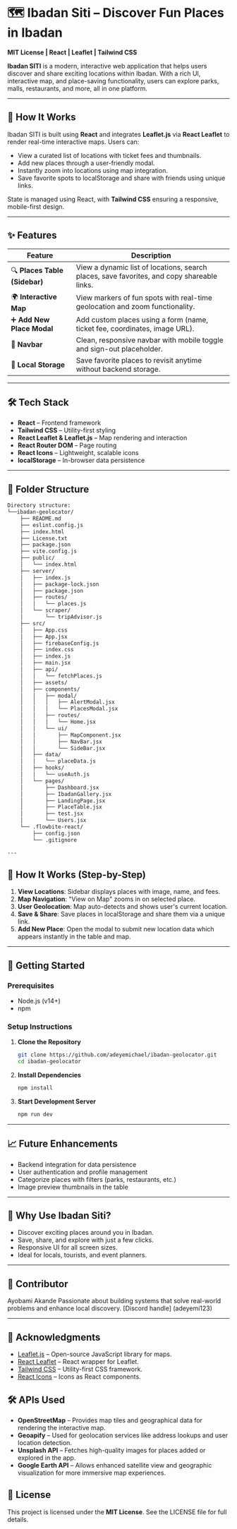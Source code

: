 # 🗺️ **Ibadan Siti – Discover Fun Places in Ibadan**  
**MIT License | React | Leaflet | Tailwind CSS**

**Ibadan SITI** is a modern, interactive web application that helps users discover and share exciting locations within Ibadan. With a rich UI, interactive map, and place-saving functionality, users can explore parks, malls, restaurants, and more, all in one platform.

---

## 🚀 **How It Works**

Ibadan SITI is built using **React** and integrates **Leaflet.js** via **React Leaflet** to render real-time interactive maps. Users can:

- View a curated list of locations with ticket fees and thumbnails.
- Add new places through a user-friendly modal.
- Instantly zoom into locations using map integration.
- Save favorite spots to localStorage and share with friends using unique links.

State is managed using React, with **Tailwind CSS** ensuring a responsive, mobile-first design.

---

## ✨ **Features**

| Feature | Description |
|--------|-------------|
| 🔍 **Places Table (Sidebar)** | View a dynamic list of locations, search places, save favorites, and copy shareable links. |
| 🌍 **Interactive Map** | View markers of fun spots with real-time geolocation and zoom functionality. |
| ➕ **Add New Place Modal** | Add custom places using a form (name, ticket fee, coordinates, image URL). |
| 🧭 **Navbar** | Clean, responsive navbar with mobile toggle and sign-out placeholder. |
| 💾 **Local Storage** | Save favorite places to revisit anytime without backend storage. |

---

## 🛠️ **Tech Stack**

- **React** – Frontend framework
- **Tailwind CSS** – Utility-first styling
- **React Leaflet & Leaflet.js** – Map rendering and interaction
- **React Router DOM** – Page routing
- **React Icons** – Lightweight, scalable icons
- **localStorage** – In-browser data persistence

---

## 📁 **Folder Structure**

```bash
Directory structure:
└──ibadan-geolocator/
    ├── README.md
    ├── eslint.config.js
    ├── index.html
    ├── License.txt
    ├── package.json
    ├── vite.config.js
    ├── public/
    │   └── index.html
    ├── server/
    │   ├── index.js
    │   ├── package-lock.json
    │   ├── package.json
    │   ├── routes/
    │   │   └── places.js
    │   └── scraper/
    │       └── tripAdvisor.js
    ├── src/
    │   ├── App.css
    │   ├── App.jsx
    │   ├── firebaseConfig.js
    │   ├── index.css
    │   ├── index.js
    │   ├── main.jsx
    │   ├── api/
    │   │   └── fetchPlaces.js
    │   ├── assets/
    │   ├── components/
    │   │   ├── modal/
    │   │   │   ├── AlertModal.jsx
    │   │   │   └── PlacesModal.jsx
    │   │   ├── routes/
    │   │   │   └── Home.jsx
    │   │   └── ui/
    │   │       ├── MapComponent.jsx
    │   │       ├── NavBar.jsx
    │   │       └── SideBar.jsx
    │   ├── data/
    │   │   └── placeData.js
    │   ├── hooks/
    │   │   └── useAuth.js
    │   └── pages/
    │       ├── Dashboard.jsx
    │       ├── IbadanGallery.jsx
    │       ├── LandingPage.jsx
    │       ├── PlaceTable.jsx
    │       ├── test.jsx
    │       └── Users.jsx
    └── .flowbite-react/
        ├── config.json
        └── .gitignore

---
```

## 🧪 **How It Works (Step-by-Step)**

1. **View Locations**: Sidebar displays places with image, name, and fees.
2. **Map Navigation**: "View on Map" zooms in on selected place.
3. **User Geolocation**: Map auto-detects and shows user's current location.
4. **Save & Share**: Save places in localStorage and share them via a unique link.
5. **Add New Place**: Open the modal to submit new location data which appears instantly in the table and map.

---

## 🏁 **Getting Started**

### Prerequisites

- Node.js (v14+)
- npm

### Setup Instructions

1. **Clone the Repository**
   ```bash
   git clone https://github.com/adeyemichael/ibadan-geolocator.git
   cd ibadan-geolocator
   ```

2. **Install Dependencies**
   ```bash
   npm install
   ```

3. **Start Development Server**
   ```bash
   npm run dev
   ```

---

## 📈 **Future Enhancements**

- Backend integration for data persistence
- User authentication and profile management
- Categorize places with filters (parks, restaurants, etc.)
- Image preview thumbnails in the table

---

## 🎨 **Why Use Ibadan Siti?**

- Discover exciting places around you in Ibadan.
- Save, share, and explore with just a few clicks.
- Responsive UI for all screen sizes.
- Ideal for locals, tourists, and event planners.

-------

## 👤 **Contributor**

Ayobami Akande
Passionate about building systems that solve real-world problems and enhance local discovery.
[Discord handle] (adeyemi123) 


---------
## 🙌 **Acknowledgments**

- [Leaflet.js](https://leafletjs.com/) – Open-source JavaScript library for maps.
- [React Leaflet](https://react-leaflet.js.org/) – React wrapper for Leaflet.
- [Tailwind CSS](https://tailwindcss.com/) – Utility-first CSS framework.
- [React Icons](https://react-icons.github.io/react-icons/) – Icons as React components.
## 🛠️ APIs Used

- **OpenStreetMap** – Provides map tiles and geographical data for rendering the interactive map.
- **Geoapify** – Used for geolocation services like address lookups and user location detection.
- **Unsplash API** – Fetches high-quality images for places added or explored in the app.
- **Google Earth API** – Allows enhanced satellite view and geographic visualization for more immersive map experiences.

## 📄 **License**

This project is licensed under the **MIT License**. See the LICENSE file for full details.


